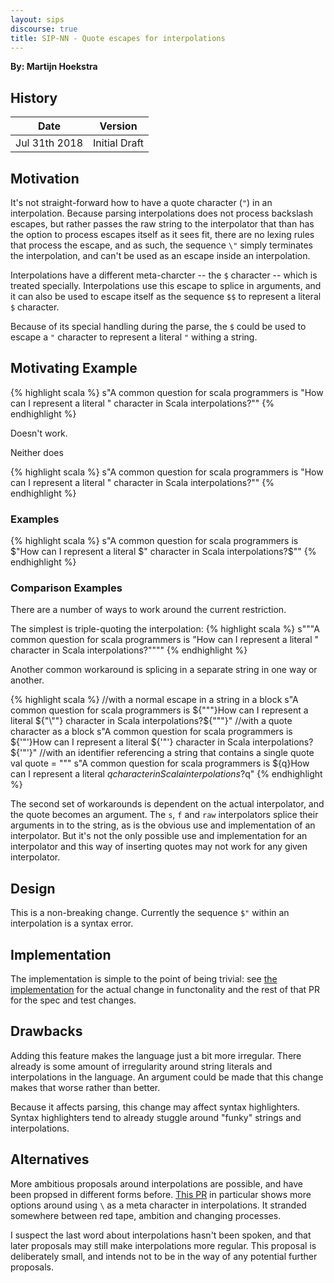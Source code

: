 ```yaml
---
layout: sips
discourse: true
title: SIP-NN - Quote escapes for interpolations
---
```


**By: Martijn Hoekstra**

## History

| Date          | Version       |
|---------------|---------------|
| Jul 31th 2018 | Initial Draft |

## Motivation

It's not straight-forward how to have a quote character (`"`) in an
interpolation. Because parsing interpolations does not process backslash
escapes, but rather passes the raw string to the interpolator that than has the
option to process escapes itself as it sees fit, there are no lexing rules that
process the escape, and as such, the sequence `\"` simply terminates the
interpolation, and can't be used as an escape inside an interpolation.

Interpolations have a different meta-charcter -- the `$` character -- which is
treated specially. Interpolations use this escape to splice in arguments, and it
can also be used to escape itself as the sequence `$$` to represent a literal
`$` character.

Because of its special handling during the parse, the `$` could be used to
escape a `"` character to represent a literal `"` withing a string.

## Motivating Example

{% highlight scala %}
s"A common question for scala programmers is "How can I represent a literal " character in Scala interpolations?""
{% endhighlight %}

Doesn't work.

Neither does

{% highlight scala %}
s"A common question for scala programmers is \"How can I represent a literal \" character in Scala interpolations?\""
{% endhighlight %}

### Examples

{% highlight scala %}
s"A common question for scala programmers is $"How can I represent a literal $" character in Scala interpolations?$""
{% endhighlight %}

### Comparison Examples

There are a number of ways to work around the current restriction.

The simplest is triple-quoting the interpolation:
{% highlight scala %}
s"""A common question for scala programmers is "How can I represent a literal " character in Scala interpolations?""""
{% endhighlight %}

Another common workaround is splicing in a separate string in one way or another.

{% highlight scala %}
//with a normal escape in a string in a block
s"A common question for scala programmers is ${"\""}How can I represent a literal ${"\""} character in Scala interpolations?${"\""}"
//with a quote character as a block
s"A common question for scala programmers is ${'"'}How can I represent a literal ${'"'} character in Scala interpolations?${'"'}"
//with an identifier referencing a string that contains a single quote
val quote = "\""
s"A common question for scala programmers is ${q}How can I represent a literal $q character in Scala interpolations?$q"
{% endhighlight %}

The second set of workarounds is dependent on the actual interpolator, and the
quote becomes an argument. The `s`, `f` and `raw` interpolators splice their
arguments in to the string, as is the obvious use and implementation of an
interpolator. But it's not the only possible use and implementation for an
interpolator and this way of inserting quotes may not work for any given
interpolator.

## Design

This is a non-breaking change. Currently the sequence `$"` within an
interpolation is a syntax error.

## Implementation

The implementation is simple to the point of being trivial: see
[the implementation][1] for the actual change in functonality and the rest of
that PR for the spec and test changes.

## Drawbacks

Adding this feature makes the language just a bit more irregular. There already
is some amount of irregularity around string literals and interpolations in
the language. An argument could be made that this change makes that worse rather
than better.

Because it affects parsing, this change may affect syntax highlighters. Syntax
highlighters tend to already stuggle around "funky" strings and interpolations.

## Alternatives

More ambitious proposals around interpolations are possible, and have been
propsed in different forms before. [This PR][2] in particular shows more options
around using `\` as a meta character in interpolations. It stranded somewhere
between red tape, ambition and changing processes.

I suspect the last word about interpolations hasn't been spoken, and that later
proposals may still make interpolations more regular. This proposal is
deliberately small, and intends not to be in the way of any potential further
proposals.

[1]: https://github.com/scala/scala/pull/6953/files#diff-0023b3bfa053fb16603156b785efa7ad
[2]: https://github.com/scala/scala/pull/4308 "SI-6476 Accept escaped quotes in interp strings"
